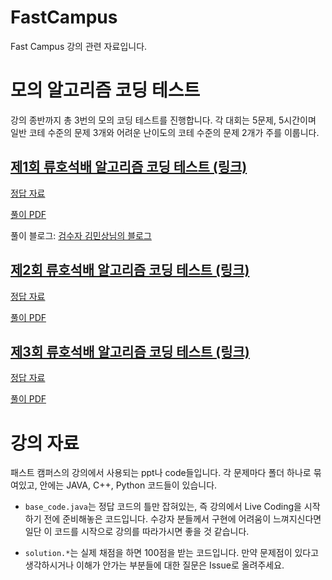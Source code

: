 # FastCampus
Fast Campus 강의 관련 자료입니다.

# 모의 알고리즘 코딩 테스트
강의 종반까지 총 3번의 모의 코딩 테스트를 진행합니다. 각 대회는 5문제, 5시간이며 일반 코테 수준의 문제 3개와 어려운 난이도의 코테 수준의 문제 2개가 주를 이룹니다.

## [제1회 류호석배 알고리즘 코딩 테스트 (링크)](https://www.acmicpc.net/contest/view/557)
[정답 자료](https://github.com/rhs0266/FastCampus/tree/first_round/%EB%A5%98%ED%98%B8%EC%84%9D%EB%B0%B0%20%EC%95%8C%EA%B3%A0%EB%A6%AC%EC%A6%98%20%EC%BD%94%EB%94%A9%20%ED%85%8C%EC%8A%A4%ED%8A%B8/%EC%A0%9C1%ED%9A%8C)

[풀이 PDF](https://github.com/rhs0266/FastCampus/blob/main/%EA%B0%95%EC%9D%98%20%EC%9E%90%EB%A3%8C/03-%EB%AA%A8%EC%9D%98%20%EC%BD%94%EB%94%A9%ED%85%8C%EC%8A%A4%ED%8A%B8/03-%EC%BD%94%EB%94%A9%ED%85%8C%EC%8A%A4%ED%8A%B8-1.pdf)

풀이 블로그: [검수자 김민상님의 블로그](https://ssu-gongdoli.tistory.com/113)

## [제2회 류호석배 알고리즘 코딩 테스트 (링크)](https://www.acmicpc.net/contest/view/557)
[정답 자료](https://github.com/rhs0266/FastCampus/tree/main/%EB%A5%98%ED%98%B8%EC%84%9D%EB%B0%B0%20%EC%95%8C%EA%B3%A0%EB%A6%AC%EC%A6%98%20%EC%BD%94%EB%94%A9%20%ED%85%8C%EC%8A%A4%ED%8A%B8/%EC%A0%9C2%ED%9A%8C)

[풀이 PDF](https://github.com/rhs0266/FastCampus/blob/main/%EA%B0%95%EC%9D%98%20%EC%9E%90%EB%A3%8C/03-%EB%AA%A8%EC%9D%98%20%EC%BD%94%EB%94%A9%ED%85%8C%EC%8A%A4%ED%8A%B8/03-%EC%BD%94%EB%94%A9%ED%85%8C%EC%8A%A4%ED%8A%B8-2.pdf)


## [제3회 류호석배 알고리즘 코딩 테스트 (링크)](https://www.acmicpc.net/contest/view/557)
[정답 자료](https://github.com/rhs0266/FastCampus/tree/main/%EB%A5%98%ED%98%B8%EC%84%9D%EB%B0%B0%20%EC%95%8C%EA%B3%A0%EB%A6%AC%EC%A6%98%20%EC%BD%94%EB%94%A9%20%ED%85%8C%EC%8A%A4%ED%8A%B8/%EC%A0%9C3%ED%9A%8C)

[풀이 PDF](https://github.com/rhs0266/FastCampus/blob/main/%EA%B0%95%EC%9D%98%20%EC%9E%90%EB%A3%8C/03-%EB%AA%A8%EC%9D%98%20%EC%BD%94%EB%94%A9%ED%85%8C%EC%8A%A4%ED%8A%B8/03-%EC%BD%94%EB%94%A9%ED%85%8C%EC%8A%A4%ED%8A%B8-3.pdf)

# 강의 자료
패스트 캠퍼스의 강의에서 사용되는 ppt나 code들입니다. 각 문제마다 폴더 하나로 묶여있고, 안에는 JAVA, C++, Python 코드들이 있습니다.

- `base_code.java`는 정답 코드의 틀만 잡혀있는, 즉 강의에서 Live Coding을 시작하기 전에 준비해놓은 코드입니다. 수강자 분들께서 구현에 어려움이 느껴지신다면 일단 이 코드를 시작으로 강의를 따라가시면 좋을 것 같습니다.

- `solution.*`는 실제 채점을 하면 100점을 받는 코드입니다. 만약 문제점이 있다고 생각하시거나 이해가 안가는 부분들에 대한 질문은 Issue로 올려주세요.
